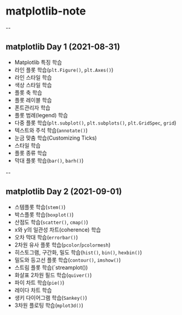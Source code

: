 # matplotlib-note

--

## matplotlib Day 1 (2021-08-31)

- Matplotlib 특징 학습
- 라인 플롯 학습(`plt.Figure()`, `plt.Axes()`)
- 라인 스타일 학습
- 색상 스타일 학습
- 플롯 축 학습
- 플롯 레이블 학습
- 폰트관리자 학습
- 플롯 범례(legend) 학습
- 다중 플롯 학습(`plt.subplot()`, `plt.subplots()`, `plt.GridSpec`, `grid`)
- 텍스트와 주석 학습(`annotate()`)
- 눈금 맞춤 학습(Customizing Ticks)
- 스타일 학습
- 플롯 종류 학습
- 막대 플롯 학습(`bar()`, `barh()`)

--

## matplotlib Day 2 (2021-09-01)

- 스템플롯 학습(`stem()`)
- 박스플롯 학습(`boxplot()`)
- 산점도 학습(`scatter()`, `cmap()`)
- x와 y의 일관성 차트(coherence) 학습
- 오차 막대 학습(`errorbar()`)
- 2차원 유사 플롯 학습(`pcolor`/`pcolormesh`)
- 히스토그램, 구간화, 밀도 학습(`hist()`, `bin()`, `hexbin()`)
- 밀도와 등고선 플롯 학습(`contour()`, `imshow()`)
- 스트림 플롯 학습(`streamplot())
- 화살표 2차원 필드 학습(`quiver()`)
- 파이 차트 학습(`pie()`)
- 레이다 차트 학습
- 생키 다이어그램 학습(`Sankey()`)
- 3차원 플로팅 학습(`mplot3d()`)
